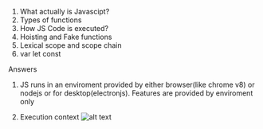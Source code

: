 1. What actually is Javascipt?
2. Types of functions
3. How JS Code is executed?
4. Hoisting and Fake functions
5. Lexical scope and scope chain
6. var let const


Answers
1. JS runs in an enviroment provided by either browser(like chrome v8) or nodejs or for desktop(electronjs).
Features are provided by enviroment only 


3. Execution context
![alt text]([http://url/to/img.png](https://raw.githubusercontent.com/ravencode/web-dev-pep/master/JS-Interview-Qs/img/exc-context.png))

